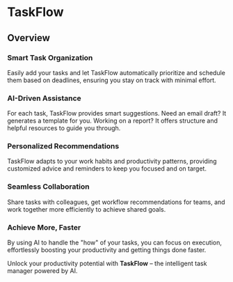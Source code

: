 # TaskFlow

## Overview

### Smart Task Organization  
Easily add your tasks and let TaskFlow automatically prioritize and schedule them based on deadlines, ensuring you stay on track with minimal effort.

### AI-Driven Assistance  
For each task, TaskFlow provides smart suggestions. Need an email draft? It generates a template for you. Working on a report? It offers structure and helpful resources to guide you through.

### Personalized Recommendations  
TaskFlow adapts to your work habits and productivity patterns, providing customized advice and reminders to keep you focused and on target.

### Seamless Collaboration  
Share tasks with colleagues, get workflow recommendations for teams, and work together more efficiently to achieve shared goals.

### Achieve More, Faster  
By using AI to handle the "how" of your tasks, you can focus on execution, effortlessly boosting your productivity and getting things done faster.

Unlock your productivity potential with **TaskFlow** – the intelligent task manager powered by AI.
